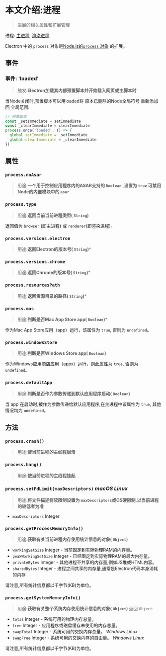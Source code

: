 # 本文介绍:进程

> 进展的相关属性和扩展管理

进程: [主进程](../glossary.md#主进程), [渲染进程](../glossary.md#渲染进程)      

Electron 中的 `process` 对象是[Node.js的`process` 对象](https://nodejs.org/api/process.html) 的扩展。

## 事件

### 事件: 'loaded'
> 触发:**Electron加载其内部预置脚本并开始载入网页或主脚本时**

当Node关闭时,预置脚本可以用loaded将 原本已删除的Node全局符号 重新添加回 全局范围:
```JavaScript
// 预置脚本
const _setImmediate = setImmediate
const _clearImmediate = clearImmediate
process.once('loaded', () => {
  global.setImmediate = _setImmediate
  global.clearImmediate = _clearImmediate
})
```

## 属性

### `process.noAsar`
> 用途:**一个用于控制应用程序内的ASAR支持的 `Boolean` ,设置为 `true` 可禁用Node的内置模块中的 `asar`**

### `process.type`
> 用途:**返回当前当前进程类型( `String`)**

返回值为 `browser` (即主进程) 或 `renderer`(即渲染进程)。

### `process.versions.electron`
> 用途:**返回Electron的版本号( `String`)***

### `process.versions.chrome`
> 用途:**返回Chrome的版本号( `String`)***

### `process.resourcesPath`
> 用途:**返回资源目录的路径( `String`)***

### `process.mas`
> 用途:**判断是否Mac App Store app( `Boolean`)***

作为Mac App Store应用（app）运行，该属性为 `true`, 否则为 `undefined`。

### `process.windowsStore`
> 用途:**判断是否Windows Store app( `Boolean`)**

作为Windows应用商店应用（appx）运行，则此属性为 `true`, 否则为 `undefined`。

### `process.defaultApp`
> 用途:**判断是否作为参数传递到默认应用程序启动( `Boolean`)**

当 app 在启动时,被作为参数传递给默认应用程序,在主进程中该属性为 `true`, 其他情况均为 `undefined`。

## 方法

### `process.crash()`
> 用途:**使当前进程的主线程崩溃**

### `process.hang()`
> 用途:**使当前进程的主线程挂起**

### `process.setFdLimit(maxDescriptors)` _macOS_ _Linux_
> 用途:**将文件描述符软限制设置为 `maxDescriptors`或OS硬限制,以当前进程的较低者为准**

* `maxDescriptors` Integer

### `process.getProcessMemoryInfo()`
> 用途:**获取有关当前进程内存使用统计信息的对象( `Object`)**

* `workingSetSize` Integer  - 当前固定到实际物理RAM的内存量。
* `peakWorkingSetSize` Integer  - 已经固定到实际物理RAM的最大内存量。
* `privateBytes` Integer  - 其他进程不共享的内存量,例如JS堆或HTML内容。
* `sharedBytes` Integer  - 进程之间共享的内存量,通常是Electron代码本身消耗的内存

请注意,所有统计信息都以千字节(KB)为单位。

### `process.getSystemMemoryInfo()`
> 用途:**获取有关整个系统内存使用统计信息的对象( `Object`)**
返回 `Object`:
* `total` Integer  - 系统可用的物理内存总量。
* `free` Integer  - 应用程序或磁盘缓存未使用的内存总量。
* `swapTotal` Integer  - 系统可用的交换内存总量。 _Windows_ _Linux_
* `swapFree` Integer  - 系统可用的交换内存的自由量。 _Windows_ _Linux_

请注意,所有统计信息都以千字节(KB)为单位。
